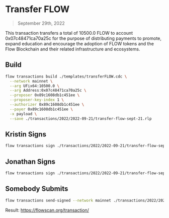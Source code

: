 # Transfer FLOW

> September 29th, 2022

This transaction transfers a total of 10500.0 FLOW to account 0x07c48471ca70a25c for the purpose of distributing payments to promote, expand education and encourage the adoption of FLOW tokens and the Flow Blockchain and their related infrastructure and ecosystems.

## Build

```sh
flow transactions build ./templates/transferFLOW.cdc \
  --network mainnet \
  --arg UFix64:10500.0 \
  --arg Address:0x07c48471ca70a25c \
  --proposer 0x89c1608db1c451ee \
  --proposer-key-index 1 \
  --authorizer 0x89c1608db1c451ee \
  --payer 0x89c1608db1c451ee \
  -x payload \
  --save ./transactions/2022/2022-09-21/transfer-flow-sept-21.rlp
```

## Kristin Signs

```sh
flow transactions sign ./transactions/2022/2022-09-21/transfer-flow-sept-21.rlp --signer kristin --config-path flow-new.json --filter payload --save ./transactions/2022/2022-09-21/transfer-flow-sept-21-sig-1.rlp
```

## Jonathan Signs

```sh
flow transactions sign ./transactions/2022/2022-09-21/transfer-flow-sept-21-sig-1.rlp --signer jonathan --filter payload --save ./transactions/2022/2022-09-21/transfer-flow-sept-21-sig-2.rlp
```

## Somebody Submits

```sh
flow transactions send-signed --network mainnet ./transactions/2022/2022-09-21/transfer-flow-sept-21-sig-2.rlp
```

Result: https://flowscan.org/transaction/
